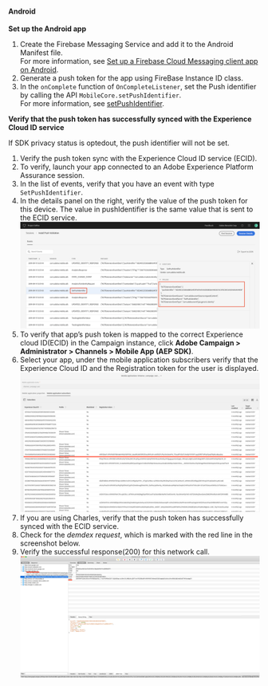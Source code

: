 #### Android

**Set up the Android app**

1. Create the Firebase Messaging Service and add it to the Android Manifest file.<br/>For more information, see [Set up a Firebase Cloud Messaging client app on Android](https://firebase.google.com/docs/cloud-messaging/android/client).
1. Generate a push token for the app using FireBase Instance ID class.
1. In the `onComplete` function of `OnCompleteListener`, set the Push identifier by calling the API `MobileCore.setPushIdentifier`.<br/>For more information, see [setPushIdentifier](../adobe-analytics-mobile-services/index.md#set-up-push-messaging).

**Verify that the push token has successfully synced with the Experience Cloud ID service**

<InlineAlert variant="info" slots="text"/>

If SDK privacy status is optedout, the push identifier will not be set.

1. Verify the push token sync with the Experience Cloud ID service (ECID).
1. To verify, launch your app connected to an Adobe Experience Platform Assurance session.
1. In the list of events, verify that you have an event with type `SetPushIdentifier`.
1. In the details panel on the right, verify the value of the push token for this device. The value in pushIdentifier is the same value that is sent to the ECID service. <br/>![Verify push token](../assets/push-notifications/push_token_to_identity.png)
1. To verify that app’s push token is mapped to the correct Experience cloud ID(ECID) in the Campaign instance, click **Adobe Campaign > Administrator > Channels > Mobile App (AEP SDK)**.
1. Select your app, under the mobile application subscribers verify that the Experience Cloud ID and the Registration token for the user is displayed.<br/>![Verify registration token](../assets/push-notifications/subscriber_list_android.png)
1. If you are using Charles, verify that the push token has successfully synced with the ECID service.
1. Check for the _demdex request_, which is marked with the red line in the screenshot below.
1. Verify the successful response(200) for this network call.<br/>![Verify response](../assets/push-notifications/push_identifier.png)
